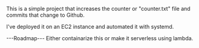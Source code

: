 This is a simple project that increases the counter or "counter.txt" file and commits that change to Github.

I've deployed it on an EC2 instance and automated it with systemd.




---Roadmap---
Either containarize this or make it serverless using lambda.